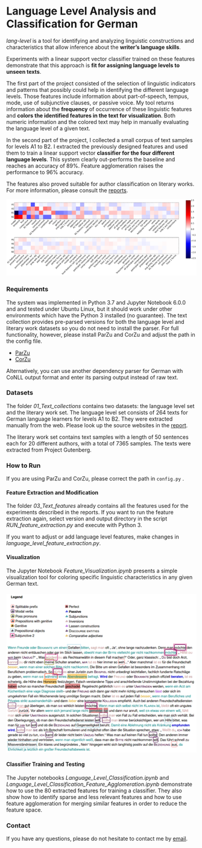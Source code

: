 # Language Level Analysis and Classification for German

*lang-level* is a tool for identifying and analyzing linguistic constructions and characteristics that allow inference about the **writer’s language skills**. 

Experiments with a linear support vector classifier trained on these features demonstrate that this approach is **fit for assigning language levels to unseen texts**. 

The first part of the project consisted of the selection of linguistic indicators and patterns that possibly could help in identifying the different language levels. Those features include information about part-of-speech, tempus, mode, use of subjunctive clauses, or passive voice. My tool returns information about the **frequency** of occurrence of these linguistic features and **colors the identified features in the text for visualization**. Both numeric information and the colored text may help in manually evaluating the language level of a given text.

In the second part of the project, I collected a small corpus of text samples for levels A1 to B2. I extracted the previously designed features and used them to train a linear support vector **classifier for the four different language levels**. This system clearly out-performs the baseline and reaches an accuracy of 89%. Feature agglomeration raises the performance to 96% accuracy.

The features also proved suitable for author classification on literary works. For more information, please consult the [reports](4_Reports).



![feature_coefficients](4_Reports/imgs/feature_coefficients.png)

### Requirements

The system was implemented in Python 3.7 and Jupyter Notebook 6.0.0 and and tested under Ubuntu Linux, but it should work under other environments which have the Python 3 installed (no guarantee). The text collection provides pre-parsed versions for both the language level and literary work datasets so you do not need to install the parser. For full functionality, however, please install ParZu and CorZu and adjust the path in the config file. 

- [ParZu](https://github.com/rsennrich/ParZu)
- [CorZu](https://github.com/dtuggener/CorZu)

Alternatively, you can use another dependency parser for German with CoNLL output format and enter its parsing output instead of raw text.

### Datasets

The folder _01_Text_collections_ contains two datasets: the language level set and the literary work set. The language level set consists of 264 texts for German language learners for levels A1 to B2. They were extracted manually from the web. Please look up the source websites in the [report](4_Reports/REPORT_JS_Language_Level_Analysis_and_Classification.pdf).

The literary work set contains text samples with a length of 50 sentences each for 20 different authors, with a total of 7365 samples. The texts were extracted from Project Gutenberg.

### How to Run

If you are using ParZu and CorZu, please correct the path in `config.py` .

#### Feature Extraction and Modification

The folder _03_Text_features_ already contains all the features used for the experiments described in the reports. If you want to run the feature extraction again, select version and output directory in the script _RUN_feature_extraction.py_ and execute with Python 3.

If you want to adjust or add language level features, make changes in _language_level_feature_extraction.py_. 

#### Visualization

The Jupyter Notebook _Feature_Visualization.ipynb_ presents a simple visualization tool for coloring specific linguistic characteristics in any given German text. 

#### ![text_visualization](4_Reports/imgs/text_visualization.png)

#### Classifier Training and Testing

The Jupyter notebooks _Language_Level_Classification.ipynb_ and  _Language_Level_Classification_Feature_Agglomeration.ipynb_  demonstrate how to use the 80 extracted features for training a classifier. They also show how to identify sparse and less relevant features and how to use feature agglomeration for merging similar features in order to reduce the feature space. 



### Contact

If you have any questions, please do not hesitate to contact me by [email](https://user-images.githubusercontent.com/42718928/60554359-d4f49080-9cfc-11e9-92c9-e81852790ff8.png). 